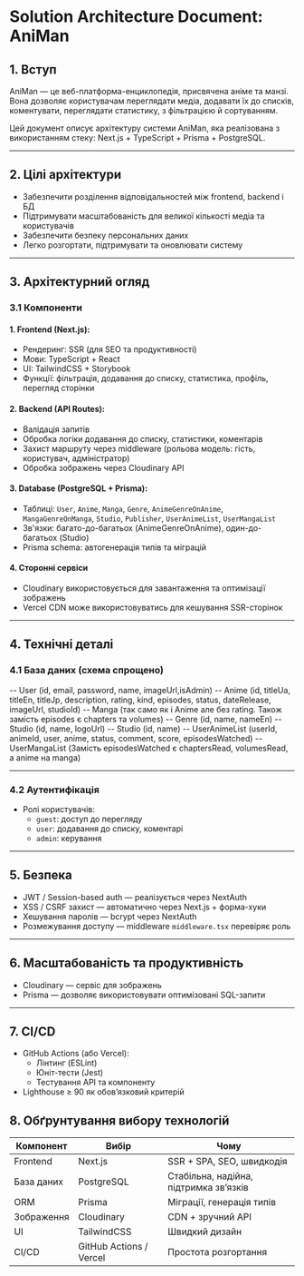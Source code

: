 # Solution Architecture Document: AniMan

## 1. Вступ

AniMan — це веб-платформа-енциклопедія, присвячена аніме та манзі. Вона дозволяє користувачам переглядати медіа, додавати їх до списків, коментувати, переглядати статистику, з фільтрацією й сортуванням.

Цей документ описує архітектуру системи AniMan, яка реалізована з використанням стеку: Next.js + TypeScript + Prisma + PostgreSQL.

---

## 2. Цілі архітектури

- Забезпечити розділення відповідальностей між frontend, backend і БД
- Підтримувати масштабованість для великої кількості медіа та користувачів
- Забезпечити безпеку персональних даних
- Легко розгортати, підтримувати та оновлювати систему

---

## 3. Архітектурний огляд

### 3.1 Компоненти

#### 1. Frontend (Next.js):
- Рендеринг: SSR (для SEO та продуктивності)
- Мови: TypeScript + React
- UI: TailwindCSS + Storybook
- Функції: фільтрація, додавання до списку, статистика, профіль, перегляд сторінки

#### 2. Backend (API Routes):
- Валідація запитів
- Обробка логіки додавання до списку, статистики, коментарів
- Захист маршруту через middleware (рольова модель: гість, користувач, адміністратор)
- Обробка зображень через Cloudinary API

#### 3. Database (PostgreSQL + Prisma):
- Таблиці: `User`, `Anime`, `Manga`, `Genre`, `AnimeGenreOnAnime`, `MangaGenreOnManga`, `Studio`, `Publisher`, `UserAnimeList`, `UserMangaList`
- Зв'язки: багато-до-багатьох (AnimeGenreOnAnime), один-до-багатьох (Studio)
- Prisma schema: автогенерація типів та міграцій

#### 4. Сторонні сервіси
- Cloudinary використовується для завантаження та оптимізації зображень
- Vercel CDN може використовуватись для кешування SSR-сторінок

---

## 4. Технічні деталі

### 4.1 База даних (схема спрощено)
-- User (id, email, password, name, imageUrl,isAdmin)
-- Anime (id, titleUa, titleEn, titleJp, description, rating, kind, episodes, status, dateRelease, imageUrl, studioId)
-- Manga (так само як і Anime але без rating. Також замість episodes є chapters та volumes)
-- Genre (id, name, nameEn)
-- Studio (id, name, logoUrl)
-- Studio (id, name)
-- UserAnimeList (userId, animeId, user, anime, status, comment, score, episodesWatched)
-- UserMangaList (Замість episodesWatched є chaptersRead, volumesRead, а anime на manga)

---

### 4.2 Аутентифікація

- Ролі користувачів:
  - `guest`: доступ до перегляду
  - `user`: додавання до списку, коментарі
  - `admin`: керування

---

## 5. Безпека

- JWT / Session-based auth — реалізується через NextAuth
- XSS / CSRF захист — автоматично через Next.js + форма-хуки
- Хешування паролів — bcrypt через NextAuth
- Розмежування доступу — middleware `middleware.tsx` перевіряє роль

---

## 6. Масштабованість та продуктивність

- Cloudinary — сервіс для зображень
- Prisma — дозволяє використовувати оптимізовані SQL-запити

---

## 7. CI/CD

- GitHub Actions (або Vercel):
  - Лінтинг (ESLint)
  - Юніт-тести (Jest)
  - Тестування API та компоненту
- Lighthouse ≥ 90 як обов’язковий критерій

## 8. Обґрунтування вибору технологій

| Компонент     | Вибір                   | Чому                                   |
|---------------|-------------------------|----------------------------------------|
| Frontend      | Next.js                 | SSR + SPA, SEO, швидкодія              |
| База даних    | PostgreSQL              | Стабільна, надійна, підтримка зв’язків |
| ORM           | Prisma                  | Міграції, генерація типів              |
| Зображення    | Cloudinary              | CDN + зручний API                      |
| UI            | TailwindCSS             | Швидкий дизайн                         |
| CI/CD         | GitHub Actions / Vercel | Простота розгортання                   |